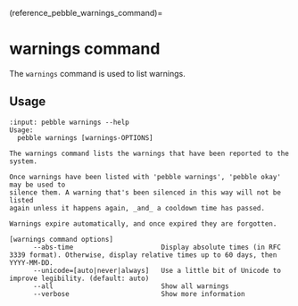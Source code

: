 (reference_pebble_warnings_command)=
# warnings command

The `warnings` command is used to list warnings.

## Usage

<!-- START AUTOMATED OUTPUT -->
```{terminal}
:input: pebble warnings --help
Usage:
  pebble warnings [warnings-OPTIONS]

The warnings command lists the warnings that have been reported to the system.

Once warnings have been listed with 'pebble warnings', 'pebble okay' may be used to
silence them. A warning that's been silenced in this way will not be listed
again unless it happens again, _and_ a cooldown time has passed.

Warnings expire automatically, and once expired they are forgotten.

[warnings command options]
      --abs-time                      Display absolute times (in RFC 3339 format). Otherwise, display relative times up to 60 days, then YYYY-MM-DD.
      --unicode=[auto|never|always]   Use a little bit of Unicode to improve legibility. (default: auto)
      --all                           Show all warnings
      --verbose                       Show more information
```
<!-- END AUTOMATED OUTPUT -->

